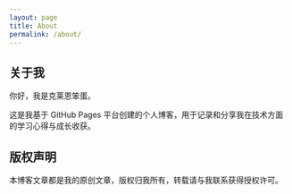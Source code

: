 ```yaml
---
layout: page
title: About
permalink: /about/
---
```


## 关于我

你好，我是克莱恩笨蛋。

这是我基于 GitHub Pages 平台创建的个人博客，用于记录和分享我在技术方面的学习心得与成长收获。

## 版权声明

本博客文章都是我的原创文章，版权归我所有，转载请与我联系获得授权许可。
